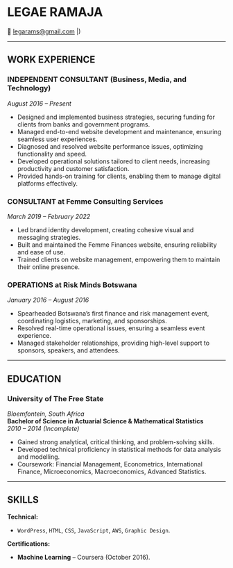 # LEGAE RAMAJA    
📧 [legarams@gmail.com](mailto:legarams@gmail.com) |) 

---

## WORK EXPERIENCE  

### **INDEPENDENT CONSULTANT** (Business, Media, and Technology)  
*August 2016 – Present*  
- Designed and implemented business strategies, securing funding for clients from banks and government programs.  
- Managed end-to-end website development and maintenance, ensuring seamless user experiences.  
- Diagnosed and resolved website performance issues, optimizing functionality and speed.  
- Developed operational solutions tailored to client needs, increasing productivity and customer satisfaction.  
- Provided hands-on training for clients, enabling them to manage digital platforms effectively.  

### **CONSULTANT** at Femme Consulting Services  
*March 2019 – February 2022*  
- Led brand identity development, creating cohesive visual and messaging strategies.  
- Built and maintained the Femme Finances website, ensuring reliability and ease of use.  
- Trained clients on website management, empowering them to maintain their online presence.  

### **OPERATIONS** at Risk Minds Botswana  
*January 2016 – August 2016*  
- Spearheaded Botswana’s first finance and risk management event, coordinating logistics, marketing, and sponsorships.  
- Resolved real-time operational issues, ensuring a seamless event experience.  
- Managed stakeholder relationships, providing high-level support to sponsors, speakers, and attendees.  

---

## EDUCATION  

### **University of The Free State**  
*Bloemfontein, South Africa*  
**Bachelor of Science in Actuarial Science & Mathematical Statistics**  
*2010 – 2014 (Incomplete)*  
- Gained strong analytical, critical thinking, and problem-solving skills.  
- Developed technical proficiency in statistical methods for data analysis and modelling.  
- Coursework: Financial Management, Econometrics, International Finance, Microeconomics, Macroeconomics, Advanced Statistics.  

---

## SKILLS  

**Technical:**  
- `WordPress`, `HTML`, `CSS`, `JavaScript`, `AWS`, `Graphic Design`.  

**Certifications:**  
- **Machine Learning** – Coursera (October 2016).  
